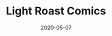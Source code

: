 ---
title: Light Roast Comics
layout: default
modal-id: 5
date: 2020-05-07
img: lightroast.png
alt: image-alt
project-date: April 2020
action: <a href="http://lightroastcomics.com">Read the comics</a>
description: I started making comics in 2018, and discovered that I really loved doing it! A few of the comics I make have to do with science, but most do not. Most people don't find materials science as entertaining as I do.
---